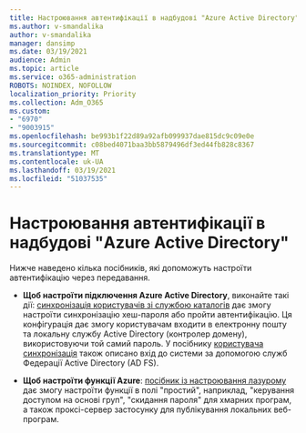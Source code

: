 ```yaml
---
title: Настроювання автентифікації в надбудові "Azure Active Directory"
ms.author: v-smandalika
author: v-smandalika
manager: dansimp
ms.date: 03/19/2021
audience: Admin
ms.topic: article
ms.service: o365-administration
ROBOTS: NOINDEX, NOFOLLOW
localization_priority: Priority
ms.collection: Adm_O365
ms.custom:
- "6970"
- "9003915"
ms.openlocfilehash: be993b1f22d89a92afb099937dae815dc9c09e0e
ms.sourcegitcommit: c08bed4071baa3bb5879496df3ed44fb828c8367
ms.translationtype: MT
ms.contentlocale: uk-UA
ms.lasthandoff: 03/19/2021
ms.locfileid: "51037535"
---
```

# <a name="configure-azure-active-directory-pass-through-authentication"></a>Настроювання автентифікації в надбудові "Azure Active Directory"

Нижче наведено кілька посібників, які допоможуть настроїти автентифікацію через передавання.

- **Щоб настроїти підключення Azure Active Directory**, виконайте такі дії: [синхронізація користувачів зі службою каталогів](https://admin.microsoft.com/AdminPortal/Home) дає змогу настроїти синхронізацію хеш-пароля або пройти автентифікацію. Ця конфігурація дає змогу користувачам входити в електронну пошту та локальну службу Active Directory (контролер домену), використовуючи той самий пароль.  У посібнику [користувача синхронізація](https://admin.microsoft.com/AdminPortal/Home) також описано вхід до системи за допомогою служб Федерації Active Directory (AD FS).

- **Щоб настроїти функції Azure**: [посібник із настроювання лазурому](https://admin.microsoft.com/adminportal/home#/modernonboarding/azureadsetup) дає змогу настроїти функції в полі "простий", наприклад, "керування доступом на основі груп", "скидання пароля" для хмарних програм, а також проксі-сервер застосунку для публікування локальних веб-програм.


